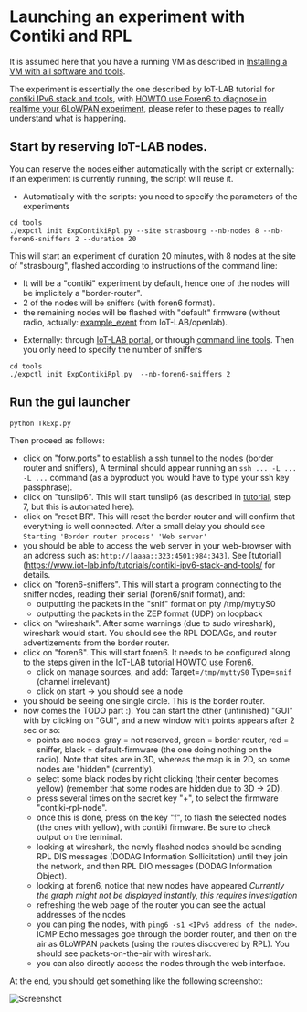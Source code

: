 # Launching an experiment with Contiki and RPL

It is assumed here that you have a running VM as described in
[Installing a VM with all software and tools](README-vm.md).

The experiment is essentially the one described by
IoT-LAB tutorial for [contiki IPv6 stack and tools](https://www.iot-lab.info/tutorials/contiki-ipv6-stack-and-tools/), with [HOWTO use Foren6 to diagnose in realtime your 6LoWPAN experiment](https://github.com/iot-lab/iot-lab/wiki/HOWTO-use-Foren6-to-diagnose-in-realtime-your-6LoWPAN-experiment),
please refer to these pages to really understand what is happening.



## Start by reserving IoT-LAB nodes.


You can reserve the nodes either automatically with the script or externally:
if an experiment is currently running, the script will reuse it.

* Automatically with the scripts: you need to specify the parameters of
  the experiments

```
cd tools
./expctl init ExpContikiRpl.py --site strasbourg --nb-nodes 8 --nb-foren6-sniffers 2 --duration 20
```
This will start an experiment of duration 20 minutes,
with 8 nodes at the site of "strasbourg",
flashed according to instructions of the command line:
- It will be a "contiki" experiment by default, hence one of the nodes will
  be implicitely a "border-router".
- 2 of the nodes will be sniffers (with foren6 format).
- the remaining nodes will be flashed with "default" firmware (without radio,
  actually: [example_event](https://github.com/hikob/openlab/tree/master/appli/examples/event) from IoT-LAB/openlab).

* Externally:
   through [IoT-LAB portal](https://www.iot-lab.info), or through
   [command line tools](https://www.iot-lab.info/tutorials/experiment-cli-client/). Then you only need to specify the number of sniffers
```
cd tools
./expctl init ExpContikiRpl.py  --nb-foren6-sniffers 2 
```



## Run the gui launcher
```
python TkExp.py
```

Then proceed as follows:

- click on "forw.ports" to establish a ssh tunnel to the nodes (border router and sniffers),
  A terminal should appear running an 
  ```ssh ... -L ... -L ...``` command (as a byproduct you would have to 
  type your ssh key passphrase).
- click on "tunslip6". This will start tunslip6
  (as described in [tutorial](https://www.iot-lab.info/tutorials/contiki-ipv6-stack-and-tools/), step 7, but this is automated here).
- click on "reset BR". This will reset the border router and will confirm
  that everything is well connected. After  a small delay 
  you should see ```Starting 'Border router process' 'Web server'```
- you should be able to access the web server in your web-browser with an
  address such as: ```http://[aaaa::323:4501:984:343]```.
  See [tutorial](https://www.iot-lab.info/tutorials/contiki-ipv6-stack-and-tools/ for details. 
- click on "foren6-sniffers". This will start a program connecting to the
  sniffer nodes, reading their serial (foren6/snif format), and:
  * outputting the packets in the "snif" format on pty /tmp/myttyS0
  * outputting the packets in the ZEP format (UDP) on loopback
- click on "wireshark". After some warnings (due to sudo wireshark),
  wireshark would start. You should see the RPL DODAGs, and router advertizements from the border router.
- click on "foren6". This will start foren6.
  It needs to be configured along to the steps given in the IoT-LAB tutorial [HOWTO use Foren6](https://github.com/iot-lab/iot-lab/wiki/HOWTO-use-Foren6-to-diagnose-in-realtime-your-6LoWPAN-experiment).
  * click on manage sources, and add: Target=`/tmp/myttyS0` Type=`snif`
  (channel irrelevant)
  * click on start -> you should see a node
- you should be seeing one single circle. This is the border router.
- now comes the TODO part :). You can start the other (unfinished) "GUI" with 
  by clicking on "GUI", and a new window with points appears after 2 sec or so:
  * points are nodes. gray = not reserved, green = border router, 
    red = sniffer, black = default-firmware (the one doing nothing on the radio). Note that sites are in 3D, whereas the map is in 2D, so
    some nodes are "hidden" (currently).
  * select some black nodes by right clicking (their center becomes yellow)
    (remember that some nodes are hidden due to 3D -> 2D).
  * press several times on the secret key "+", to select the firmware
    "contiki-rpl-node".
  * once this is done, press on the key "f", to flash the selected nodes
    (the ones with yellow), with contiki firmware. Be sure to check output
    on the terminal. 
  * looking at wireshark, the newly flashed nodes should be sending RPL DIS
    messages (DODAG Information Sollicitation) until they join the network, 
    and then RPL DIO messages (DODAG Information Object).
  * looking at foren6, notice that new nodes have appeared 
    _Currently the graph might not be displayed instantly, 
       this requires investigation_
  * refreshing the web page of the router you can see the actual addresses
    of the nodes
  * you can ping the nodes, with ```ping6 -s1 <IPv6 address of the node>```.
    ICMP Echo messages goe through the border router, and then on the air
    as 6LoWPAN packets (using the routes discovered by RPL). You should see
    packets-on-the-air with wireshark.
  * you can also directly access the nodes through the web interface.

At the end, you should get something like the following screenshot:

![Screenshot](doc/rpl-exp.png)

